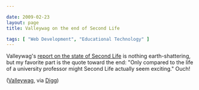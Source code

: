 ```yaml
--- 

date: 2009-02-23
layout: page
title: Valleywag on the end of Second Life

tags: [ "Web Development", "Educational Technology" ]
---
```

Valleywag's <a href="http://valleywag.gawker.com/5158190/the-end-of-second-life">report on the state of Second Life</a> is nothing earth-shattering, but my favorite part is the quote toward the end: "Only compared to the life of a university professor might Second Life actually seem exciting." Ouch!

(<a href="http://valleywag.gawker.com/5158190/the-end-of-second-life">Valleywag</a>, via <a href="http://digg.com/tech_news/DEATHWATCH_The_End_of_Second_Life">Digg</a>)
